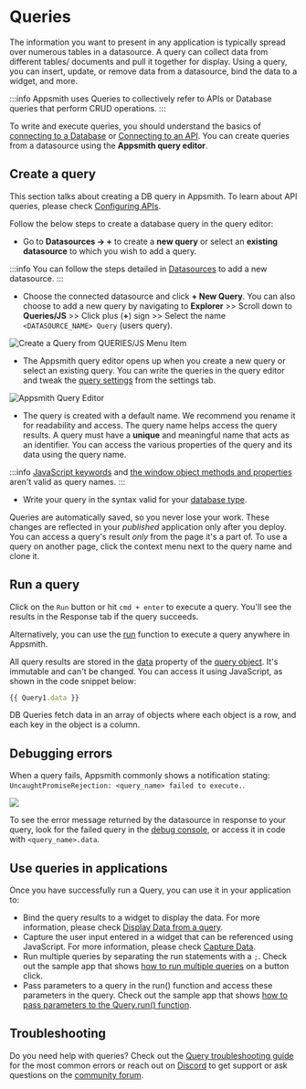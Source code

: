 # Queries

The information you want to present in any application is typically spread over numerous tables in a datasource. A query can collect data from different tables/ documents and pull it together for display. Using a query, you can insert, update, or remove data from a datasource, bind the data to a widget, and more.

:::info
Appsmith uses Queries to collectively refer to APIs or Database queries that perform CRUD operations.
:::

To write and execute queries, you should understand the basics of [connecting to a Database](/core-concepts/connecting-to-data-sources/connecting-to-databases) or [Connecting to an API](/core-concepts/connecting-to-data-sources/authentication).  You can create queries from a datasource using the **Appsmith query editor**.


## Create a query

This section talks about creating a DB query in Appsmith. To learn about API queries, please check [Configuring APIs](/core-concepts/connecting-to-data-sources/authentication/connect-to-apis).

Follow the below steps to create a database query in the query editor:

* Go to **Datasources → +** to create a **new query** or select an **existing datasource** to which you wish to add a query.

:::info
You can follow the steps detailed in [Datasources](/core-concepts/connecting-to-data-sources/connecting-to-databases#connecting-to-a-database) to add a new datasource.
:::

* Choose the connected datasource and click **+ New Query**. You can also choose to add a new query by navigating to **Explorer** >> Scroll down to **Queries/JS** >> Click plus (**+**) sign >> Select the name `<DATASOURCE_NAME> Query` (users query).

![Create a Query from QUERIES/JS Menu Item](/img/Core_Concepts__Data_Access_and_Binding__Setting_up_Query__Add_Query.png)

* The Appsmith query editor opens up when you create a new query or select an existing query. You can write the queries in the query editor and tweak the [query settings](/core-concepts/data-access-and-binding/querying-a-database/query-settings) from the settings tab.

![Appsmith Query Editor](/img/query_editor.png)

* The query is created with a default name. We recommend you rename it for readability and access. The query name helps access the query results. A query must have a **unique** and meaningful name that acts as an identifier. You can access the various properties of the query and its data using the query name.

:::info
[JavaScript keywords](https://www.w3schools.com/js/js\_reserved.asp) and [the window object methods and properties](https://www.w3schools.com/jsref/obj\_window.asp) aren't valid as query names.
:::

* Write your query in the syntax valid for your [database type](/core-concepts/connecting-to-data-sources/connecting-to-databases#native-databases).

Queries are automatically saved, so you never lose your work. These changes are reflected in your *published* application only after you deploy. You can access a query's result *only* from the page it's a part of. To use a query on another page, click the context menu next to the query name and clone it.

## Run a query

Click on the `Run` button or hit `cmd + enter` to execute a query. You'll see the results in the Response tab if the query succeeds.

 <VideoEmbed host="youtube" videoId="0xA7ChO7Rlk" title="Running a Query" caption="Running a Query"/>  

Alternatively, you can use the [run](/reference/appsmith-framework/query-object#run) function to execute a query anywhere in Appsmith.

All query results are stored in the [data](/reference/appsmith-framework/query-object#data) property of the [query object](/reference/appsmith-framework/query-object). It's immutable and can't be changed. You can access it using JavaScript, as shown in the code snippet below:

```javascript
{{ Query1.data }}
```

DB Queries fetch data in an array of objects where each object is a row, and each key in the object is a column.

## Debugging errors

When a query fails, Appsmith commonly shows a notification stating: `UncaughtPromiseRejection: <query_name> failed to execute.`.

![](/img/as_error.png)

To see the error message returned by the datasource in response to your query, look for the failed query in the [debug console](/help-and-support/troubleshooting-guide/#using-the-linter-and-debugger), or access it in code with `<query_name>.data`.

<VideoEmbed host="youtube" videoId="wRyafclQt1c" title="Query Troubleshooting | Get Error message from datasource" caption="Use {{ <query>.data }} to see error messages"/>

## Use queries in applications

Once you have successfully run a Query, you can use it in your application to:

* Bind the query results to a widget to display the data. For more information, please check [Display Data from a query](/core-concepts/data-access-and-binding/displaying-data-read).
* Capture the user input entered in a widget that can be referenced using JavaScript. For more information, please check [Capture Data](/core-concepts/data-access-and-binding/capturing-data-write).
* Run multiple queries by separating the run statements with a `;`. Check out the sample app that shows [how to run multiple queries](https://app.appsmith.com/applications/61e4fd98eb0501052b9fc476/pages/62ab7a7e84b91337251afd40) on a button click.
* Pass parameters to a query in the run() function and access these parameters in the query. Check out the sample app that shows [how to pass parameters to the Query.run() function](https://app.appsmith.com/applications/61e4fd98eb0501052b9fc476/pages/628e64d47901344ba8d2a584).

## Troubleshooting
Do you need help with queries? Check out the [Query troubleshooting guide](/help-and-support/troubleshooting-guide/query-errors) for the most common errors or reach out on [Discord](https://discord.com/invite/rBTTVJp) to get support or ask questions on the [community forum](https://community.appsmith.com/).